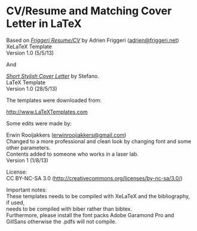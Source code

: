 # CV/Resume and Matching Cover Letter in LaTeX

Based on [*Friggeri Resume/CV*](https://github.com/afriggeri/CV) by Adrien Friggeri (adrien@friggeri.net)  
XeLaTeX Template   
Version 1.0 (5/5/13)  

And  

[*Short Stylish Cover Letter*](http://stefano.italians.nl/archives/63) by Stefano.  
LaTeX Template  
Version 1.0 (28/5/13)  

The templates were downloaded from:  

http://www.LaTeXTemplates.com

Some edits were made by:

Erwin Rooijakkers (erwinrooijakkers@gmail.com)  
Changed to a more professional and clean look by changing font and some other parameters.  
Contents added to someone who works in a laser lab.  
Version 1 (1/8/13)  

License:  
CC BY-NC-SA 3.0 (http://creativecommons.org/licenses/by-nc-sa/3.0/)

Important notes:  
These templates needs to be compiled with XeLaTeX and the bibliography, if used,  
needs to be compiled with biber rather than bibtex.  
Furthermore, please install the font packs Adobe Garamond Pro and GillSans otherwise the .pdfs will not compile.  
